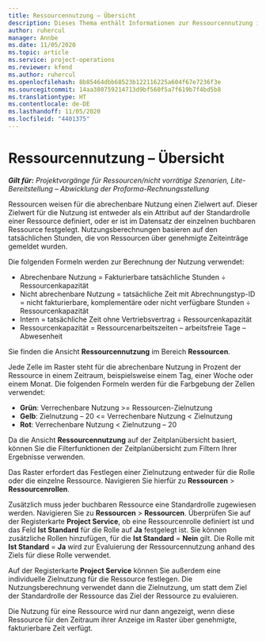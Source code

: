 ```yaml
---
title: Ressourcennutzung – Übersicht
description: Dieses Thema enthält Informationen zur Ressourcennutzung in Project Operations.
author: ruhercul
manager: Annbe
ms.date: 11/05/2020
ms.topic: article
ms.service: project-operations
ms.reviewer: kfend
ms.author: ruhercul
ms.openlocfilehash: 8b85464dbb68523b122116225a604f67e7236f3e
ms.sourcegitcommit: 14aa380759214713d9bf560f5a7f619b7f4bd5b8
ms.translationtype: HT
ms.contentlocale: de-DE
ms.lasthandoff: 11/05/2020
ms.locfileid: "4401375"
---
```

# <a name="resource-utilization-overview"></a>Ressourcennutzung – Übersicht

_**Gilt für:** Projektvorgänge für Ressourcen/nicht vorrätige Szenarien, Lite-Bereitstellung – Abwicklung der Proforma-Rechnungsstellung_

Ressourcen weisen für die abrechenbare Nutzung einen Zielwert auf. Dieser Zielwert für die Nutzung ist entweder als ein Attribut auf der Standardrolle einer Ressource definiert, oder er ist im Datensatz der einzelnen buchbaren Ressource festgelegt. Nutzungsberechnungen basieren auf den tatsächlichen Stunden, die von Ressourcen über genehmigte Zeiteinträge gemeldet wurden.

Die folgenden Formeln werden zur Berechnung der Nutzung verwendet:

  - Abrechenbare Nutzung = Fakturierbare tatsächliche Stunden ÷ Ressourcenkapazität
  - Nicht abrechenbare Nutzung = tatsächliche Zeit mit Abrechnungstyp-ID = nicht fakturierbare, komplementäre oder nicht verfügbare Stunden ÷ Ressourcenkapazität
  - Intern = tatsächliche Zeit ohne Vertriebsvertrag ÷ Ressourcenkapazität
  - Ressourcenkapazität = Ressourcenarbeitszeiten – arbeitsfreie Tage – Abwesenheit

Sie finden die Ansicht **Ressourcennutzung** im Bereich **Ressourcen**.

Jede Zelle im Raster steht für die abrechenbare Nutzung in Prozent der Ressource in einem Zeitraum, beispielsweise einem Tag, einer Woche oder einem Monat. Die folgenden Formeln werden für die Farbgebung der Zellen verwendet:

  - **Grün**: Verrechenbare Nutzung >= Ressourcen-Zielnutzung
  - **Gelb**: Zielnutzung – 20 <= Verrechenbare Nutzung < Zielnutzung
  - **Rot**: Verrechenbare Nutzung < Zielnutzung – 20

Da die Ansicht **Ressourcennutzung** auf der Zeitplanübersicht basiert, können Sie die Filterfunktionen der Zeitplanübersicht zum Filtern Ihrer Ergebnisse verwenden.

Das Raster erfordert das Festlegen einer Zielnutzung entweder für die Rolle oder die einzelne Ressource. Navigieren Sie hierfür zu **Ressourcen** > **Ressourcenrollen**.

Zusätzlich muss jeder buchbaren Ressource eine Standardrolle zugewiesen werden. Navigieren Sie zu **Ressourcen** > **Ressourcen**. Überprüfen Sie auf der Registerkarte **Project Service**, ob eine Ressourcenrolle definiert ist und das Feld **Ist Standard** für die Rolle auf **Ja** festgelegt ist. Sie können zusätzliche Rollen hinzufügen, für die **Ist Standard** = **Nein** gilt. Die Rolle mit **Ist Standard** = **Ja** wird zur Evaluierung der Ressourcennutzung anhand des Ziels für diese Rolle verwendet.

Auf der Registerkarte **Project Service** können Sie außerdem eine individuelle Zielnutzung für die Ressource festlegen. Die Nutzungsberechnung verwendet dann die Zielnutzung, um statt dem Ziel der Standardrolle der Ressource das Ziel der Ressource zu evaluieren.

Die Nutzung für eine Ressource wird nur dann angezeigt, wenn diese Ressource für den Zeitraum ihrer Anzeige im Raster über genehmigte, fakturierbare Zeit verfügt.
